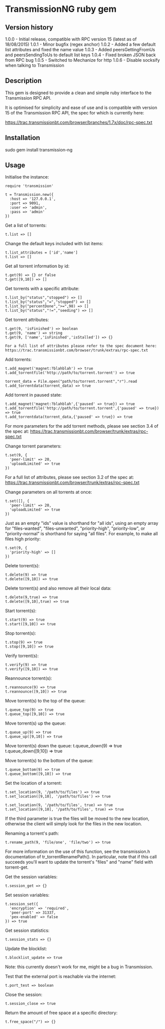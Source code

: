 TransmissionNG ruby gem
=======================

Version history
---------------

1.0.0 - Initial release, compatible with RPC version 15 (latest as of 18/08/2015)
1.0.1 - Minor bugfix (regex anchor)
1.0.2 - Added a few default list attributes and fixed the name value
1.0.3 - Added peersGettingFromUs and peersSendingToUs to default list keys
1.0.4 - Fixed broken JSON back from RPC bug
1.0.5 - Switched to Mechanize for http
1.0.6 - Disable socksify when talking to Transmission


Description
-----------

This gem is designed to provide a clean and simple ruby interface to the Transmission RPC API.

It is optimised for simplicity and ease of use and is compatible with version 15 of the
Transmission RPC API, the spec for which is currently here:

https://trac.transmissionbt.com/browser/branches/1.7x/doc/rpc-spec.txt


Installation
------------

sudo gem install transmission-ng


Usage
-----

Initialise the instance:

    require 'transmission'

    t = Transmission.new({
      :host => '127.0.0.1',
      :port => 9091,
      :user => 'admin',
      :pass => 'admin'
    })

Get a list of torrents:

    t.list => []

Change the default keys included with list items:

    t.list_attributes = ['id','name']
    t.list => []

Get all torrent information by id:

    t.get(9) => {} or false
    t.get([9,10]) => []

Get torrents with a specific attribute:

    t.list_by("status","stopped") => []
    t.list_by("status","=","stopped") => []
    t.list_by("percentDone",">=",98) => []
    t.list_by("status","!=","seeding") => []

Get torrent attributes:

    t.get(9, 'isFinished') => boolean
    t.get(9, 'name') => string
    t.get(9, ['name','isFinished','isStalled']) => {}

    For a full list of attributes please refer to the spec document here:
    https://trac.transmissionbt.com/browser/trunk/extras/rpc-spec.txt

Add torrents:

    t.add_magnet('magnet:?blahblah') => true
    t.add_torrentfile('http://path/to/torrent.torrent') => true

    torrent_data = File.open("path/to/torrent.torrent","r").read
    t.add_torrentdata(torrent_data) => true

Add torrent in paused state:

    t.add_magnet('magnet:?blahblah',{'paused' => true}) => true
    t.add_torrentfile('http://path/to/torrent.torrent',{'paused' => true}) => true
    t.add_torrentdata(torrent_data,{'paused' => true}) => true

For more parameters for the add torrent methods, please see section 3.4 of the spec at:
https://trac.transmissionbt.com/browser/trunk/extras/rpc-spec.txt

Change torrent parameters:

    t.set(9, {
      'peer-limit' => 20,
      'uploadLimited' => true
    })

For a full list of attributes, please see section 3.2 of the spec at:
https://trac.transmissionbt.com/browser/trunk/extras/rpc-spec.txt

Change parameters on all torrents at once:

    t.set([], {
      'peer-limit' => 20,
      'uploadLimited' => true
    })

Just as an empty "ids" value is shorthand for "all ids", using an empty array for "files-wanted",
"files-unwanted", "priority-high", "priority-low", or "priority-normal" is shorthand for saying
"all files".  For example, to make all files high priority:

    t.set(9, {
      'priority-high' => []
    })

Delete torrent(s):

    t.delete(9) => true
    t.delete([9,10]) => true

Delete torrent(s) and also remove all their local data:

    t.delete(9,true) => true
    t.delete([9,10],true) => true

Start torrent(s):

    t.start(9) => true
    t.start([9,10]) => true

Stop torrent(s):

    t.stop(9) => true
    t.stop([9,10]) => true

Verify torrent(s):

    t.verify(9) => true
    t.verify([9,10]) => true

Reannounce torrent(s):

    t.reannounce(9) => true
    t.reannounce([9,10]) => true

Move torrent(s) to the top of the queue:

    t.queue_top(9) => true
    t.queue_top([9,10]) => true

Move torrent(s) up the queue:

    t.queue_up(9) => true
    t.queue_up([9,10]) => true

Move torrent(s) down the queue:
    t.queue_down(9) => true
    t.queue_down([9,10]) => true

Move torrent(s) to the bottom of the queue:

    t.queue_bottom(9) => true
    t.queue_bottom([9,10]) => true

Set the location of a torrent:

    t.set_location(9, '/path/to/files') => true
    t.set_location([9,10], '/path/to/files') => true

    t.set_location(9, '/path/to/files', true) => true
    t.set_location([9,10], '/path/to/files', true) => true

If the third parameter is true the files will be moved to the new location, otherwise the
client will simply look for the files in the new location.

Renaming a torrent's path:

    t.rename_path(9, 'file/one', 'file/two') => true

For more information on the use of this function, see the transmission.h documentation of
tr_torrentRenamePath(). In particular, note that if this call succeeds you'll want to
update the torrent's "files" and "name" field with torrent-get.

Get the session variables:

    t.session_get => {}

Set session variables:

    t.session_set({
      'encryption' => 'required',
      'peer-port' => 31337,
      'pex-enabled' => false
    }) => true

Get session statistics:

    t.session_stats => {}

Update the blocklist:

    t.blocklist_update => true

Note: this currently doesn't work for me, might be a bug in Transmission.

Test that the external port is reachable via the internet:

    t.port_test => boolean

Close the session:

    t.session_close => true

Return the amount of free space at a specific directory:

    t.free_space("/") => {}
